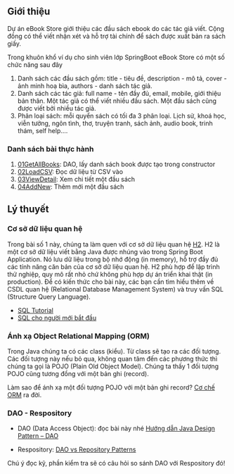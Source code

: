 ## Giới thiệu
Dự án eBook Store giới thiệu các đầu sách ebook do các tác giả viết. Cộng đồng có thể viết nhận xét và hỗ trợ tài chính để sách được xuất bản ra sách giấy.

Trong khuôn khổ ví dụ cho sinh viên lớp SpringBoot eBook Store có một số chức năng sau đây

1. Danh sách các đầu sách gồm: title - tiêu đề, description - mô tả, cover - ảnh minh hoạ bìa, authors - danh sách tác giả.
2. Danh sách các tác giả: full name - tên đầy đủ, email, mobile, giới thiệu bản thân.
Một tác giả có thể viết nhiều đầu sách. Một đầu sách cũng được viết bởi nhiều tác giả.
3. Phân loại sách: mỗi quyển sách có tối đa 3 phân loại. Lịch sử, khoá học, viễn tưởng, ngôn tình, thơ, truyện tranh, sách ảnh, audio book, trinh thám, self help....

### Danh sách bài thực hành
1. [01GetAllBooks](01GetAllBooks/bookstore): DAO, lấy danh sách book được tạo trong constructor
2. [02LoadCSV](02LoadCSV/bookstore): Đọc dữ liệu từ CSV vào
3. [03ViewDetail](03ViewDetail/bookstore): Xem chi tiết một đầu sách
4. [04AddNew](AddNew/bookstore): Thêm mới một đầu sách

## Lý thuyết

### Cơ sở dữ liệu quan hệ
Trong bài số 1 này, chúng ta làm quen với cơ sở dữ liệu quan hệ [H2](https://www.h2database.com/html/main.html). H2 là một cơ sở dữ liệu viết bằng Java được nhúng vào trong Spring Boot Application. Nó lưu dữ liệu trong bộ nhớ động (in memory), hỗ trợ đầy đủ các tính năng căn bản của cơ sở dữ liệu quan hệ. H2 phù hợp để lập trình thử nghiệp, quy mô rất nhỏ chứ không phù hợp dự án triển khai thật (in production). Để có kiến thức cho bài này, các bạn cần tìm hiểu thêm về CSDL quan hệ (Relational Database Management System) và truy vấn SQL (Structure Query Language).

- [SQL Tutorial](https://www.w3schools.com/sql/)
- [SQL cho người mới bắt đầu](https://techmaster.vn/khoa-hoc/l9y/sql-cho-nguoi-moi-bat-dau)

### Ánh xạ Object Relational Mapping (ORM)
Trong Java chúng ta có các class (kiểu). Từ class sẽ tạo ra các đối tượng. Các đối tượng này nếu bỏ qua, không quan tâm đến các phương thức thì chúng ta gọi là POJO (Plain Old Object Model). Chúng ta thấy 1 đối tượng POJO cũng tương đồng với một bản ghi (record).

Làm sao để ánh xạ một đối tượng POJO với một bản ghi record?
[Cơ chế ORM](https://viblo.asia/p/object-relational-mapping-djeZ1PQ3KWz) ra đời.

### DAO - Respository
- DAO (Data Access Object): đọc bài này nhé [Hướng dẫn Java Design Pattern – DAO](https://gpcoder.com/4935-huong-dan-java-design-pattern-dao/)

- Respository: [DAO vs Repository Patterns](https://www.baeldung.com/java-dao-vs-repository)

Chú ý đọc kỹ, phần kiểm tra sẽ có câu hỏi so sánh DAO với Respository đó!
